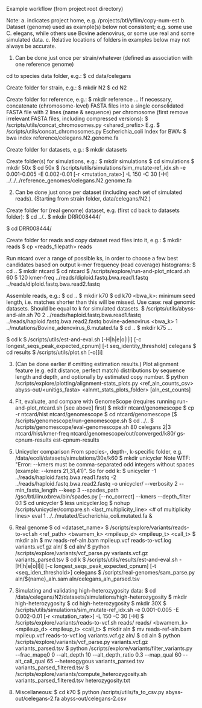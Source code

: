 Example workflow (from project root directory)

Note:
a. <HOME> indicates project home, e.g. /projects/btl/yflim/copy-num-est
b. Dataset (genome) used as example(s) below not consistent; e.g. some use C. elegans, while others use Bovine adenovirus, or some use real and some simulated data.
c. Relative locations of folders in examples below may not always be accurate.


1. Can be done just once per strain/whatever (defined as association with one reference genome)

cd to species data folder, e.g.:
$ cd data/celegans

Create folder for strain, e.g.:
$ mkdir N2
$ cd N2

Create folder for reference, e.g.:
$ mkdir reference
...
If necessary, concatenate (chromosome-level) FASTA files into a single consolidated FASTA file with 2 lines (name & sequence) per chromosome (first remove irrelevant FASTA files, including compressed versions):
$ <HOME>/scripts/utils/concat_chromosomes.py <shared_prefix>
E.g.
$ <HOME>/scripts/utils/concat_chromosomes.py Escherichia_coli
Index for BWA:
$ bwa index reference/celegans.N2.genome.fa

Create folder for datasets, e.g.:
$ mkdir datasets

Create folder(s) for simulations, e.g.:
$ mkdir simulations
$ cd simulations
$ mkdir 50x
$ cd 50x
$ <HOME>/scripts/utils/simulations/sim_mutate-ref_idx.sh -e 0.001-0.005 -E 0.002-0.01 [-r <mutation_rate>] -L 150 -C 30 [-H] ../../../reference_genomes/celegans.N2.genome.fa

2. Can be done just once per dataset (including each set of simulated reads). (Starting from strain folder, data/celegans/N2.)

Create folder for (real genome) dataset, e.g. (first cd back to datasets folder):
$ cd ../..
$ mkdir DRR008444/

$ cd DRR008444/

Create folder for reads and copy dataset read files into it, e.g.:
$ mkdir reads
$ cp <reads_filepath> reads

Run ntcard over a range of possible ks, in order to choose a few best candidates based on output k-mer frequency (read coverage) histograms:
$ cd ..
$ mkdir ntcard
$ cd ntcard
$ <HOME>/scripts/explore/run-and-plot_ntcard.sh 60 5 120 kmer-freq ../reads/diploid.fastq.bwa.read1.fastq ../reads/diploid.fastq.bwa.read2.fastq

Assemble reads, e.g.:
$ cd ..
$ mkdir k70
$ cd k70
<bwa_k>: minimum seed length, i.e. matches shorter than this will be missed. Use case: real genomic datasets. Should be equal to k for simulated datasets.
$ <HOME>/scripts/utils/abyss-and-aln.sh 70 2 ../reads/haploid.fastq.bwa.read1.fastq ../reads/haploid.fastq.bwa.read2.fastq bovine-adenovirus <bwa_k> 1 ../mutations/Bovine_adenovirus_6.mutated.fa
$ cd ..
$ mkdir k75
...

$ cd k<k>
$ <HOME>/scripts/utils/est-and-eval.sh [-H|h|e|o|l|i] [-c longest_seqs_peak_expected_cpnum] [-t seq_identity_threshold] celegans <k>
$ cd results
$ <HOME>/scripts/utils/plot.sh [-o][i]

3. (Can be done earlier if omitting estimation results.) Plot alignment feature (e.g. edit distance, perfect match) distributions by sequence length and depth, and optionally by estimated copy number.
$ python <HOME>/scripts/explore/plotting/alignment-stats_plots.py <k> <ref_aln_counts_csv> abyss-out/<unitigs_fasta> <alnmt_stats_plots_folder> [aln_est_counts]

4. Fit, evaluate, and compare with GenomeScope (requires running run-and-plot_ntcard.sh [see above] first)
$ mkdir ntcard/genomescope
$ cp -r ntcard/hist ntcard/genomescope
$ cd ntcard/genomescope
[$ <HOME>/scripts/genomescope/run-genomescope.sh
$ cd ../..
$ <HOME>/scripts/genomescope/eval-genomescope.sh 80 celegans 2|3 ntcard/hist/kmer-freq ntcard/genomescope/out/converged/k80/ gs-cpnum-results est-cpnum-results

5. Unicycler comparison
From species-, depth-, k-specific folder, e.g. <HOME>/data/ecoli/datasets/simulations/30x/k60
$ mkdir unicycler
Note WTF: "Error: --kmers must be comma-separated odd integers without spaces (example: --kmers 21,31,41)". So for odd k:
$ unicycler -1 ../reads/haploid.fastq.bwa.read1.fastq -2 ../reads/haploid.fastq.bwa.read2.fastq -o unicycler/ --verbosity 2 --min_fasta_length <k> --keep 3 --spades_path /gsc/btl/linuxbrew/bin/spades.py [--no_correct] --kmers <k> --depth_filter 0.1
$ cd unicycler
$ less unicycler.log
$ nohup <HOME>/scripts/unicycler/compare.sh <k> <last_multiplicity_line> <# of multiplicity lines> eval 1 ../../mutated/Escherichia_coli.mutated.fa &

6. Real genome
$ cd <dataset_name>
$ <HOME>/scripts/explore/variants/reads-to-vcf.sh <ref_path> <reads1> <reads2> <bwamem_k> <mpileup_d> <mpileup_t> <call_t>
$ mkdir aln
$ mv reads-ref-aln.bam mpileup.vcf reads-to-vcf.log variants.vcf.gz aln/
$ cd aln/
$ python <HOME>/scripts/explore/variants/vcf_parse.py variants.vcf.gz variants_parsed.tsv
$ cd k<k>
$ <HOME>/scripts/utils/results/est-and-eval.sh -[H|h|e|o|l|i] [-c longest_seqs_peak_expected_cpnum] [-t <seq_iden_threshold>] celegans <k>
$ <HOME>/scripts/real-genomes/sam_parse.py aln/${name}_aln.sam aln/celegans_aln_parsed.tsv

7. Simulating and validating high-heterozygosity data:
$ cd <HOME>/data/celegans/N2/datasets/simulations/high-heterozygosity
$ mkdir high-heterozygosity
$ cd high-heterozygosity
$ mkdir 30X
$ <HOME>/scripts/utils/simulations/sim_mutate-ref_idx.sh -e 0.001-0.005 -E 0.002-0.01 [-r <mutation_rate>] -L 150 -C 30 [-H] <refpath>
$ <HOME>/scripts/explore/variants/reads-to-vcf.sh <refpath> reads/<reads1> reads/<reads2> <bwamem_k> <mpileup_d> <mpileup_t> <call_t>
$ mkdir aln
$ mv reads-ref-aln.bam mpileup.vcf reads-to-vcf.log variants.vcf.gz aln/
$ cd aln
$ python <HOME>/scripts/explore/variants/vcf_parse.py variants.vcf.gz variants_parsed.tsv
$ python <HOME>/scripts/explore/variants/filter_variants.py --frac_mapq0 0 --alt_depth 10 --alt_depth_ratio 0.3 --map_qual 60 --alt_call_qual 65 --heterogygous variants_parsed.tsv variants_parsed_filtered.tsv
$ <HOME>/scripts/explore/variants/compute_heterozygosity.sh variants_parsed_filtered.tsv <refpath> heterozygosity.txt

8. Miscellaneous:
$ cd k70
$ python <HOME>/scripts/utils/fa_to_csv.py abyss-out/celegans-2.fa abyss-out/celegans-2.csv
